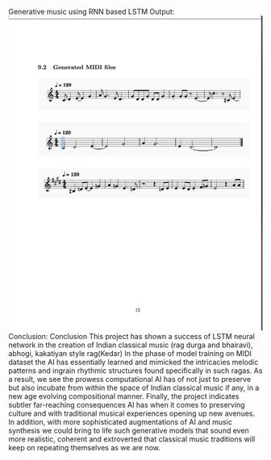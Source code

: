 Generative music using RNN based LSTM 
Output:
![alt text](EE2B734E-D157-4329-B5DA-0923A30149F7.jpeg) 
Conclusion:
Conclusion This project has shown a success of LSTM neural network in the creation of Indian
classical music (rag durga and bhairavi), abhogi, kakatiyan style rag(Kedar) In the phase of
model training on MIDI dataset the AI has essentially learned and mimicked the intricacies
melodic patterns and ingrain rhythmic structures found specifically in such ragas. As a result,
we see the prowess computational AI has of not just to preserve but also incubate from within
the space of Indian classical music if any, in a new age evolving compositional manner. Finally,
the project indicates subtler far-reaching consequences AI has when it comes to preserving
culture and with traditional musical experiences opening up new avenues. In addition, with more
sophisticated augmentations of AI and music synthesis we could bring to life such generative
models that sound even more realistic, coherent and extroverted that classical music traditions
will keep on repeating themselves as we are now.